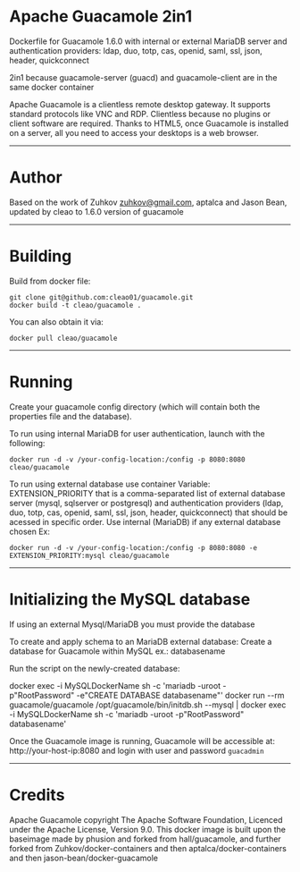 Apache Guacamole 2in1
====

Dockerfile for Guacamole 1.6.0 with internal or external MariaDB server and  authentication providers: ldap, duo, totp, cas, openid, saml, ssl, json, header, quickconnect

2in1 because guacamole-server (guacd) and guacamole-client are in the same docker container

Apache Guacamole⁠ is a clientless remote desktop gateway. It supports standard protocols like VNC and RDP.
Clientless because no plugins or client software are required.
Thanks to HTML5, once Guacamole is installed on a server, all you need to access your desktops is a web browser.

---
Author
===

Based on the work of Zuhkov zuhkov@gmail.com⁠, aptalca and Jason Bean, updated by cleao to 1.6.0 version of guacamole

---
Building
===

Build from docker file:

```
git clone git@github.com⁠:cleao01/guacamole.git
docker build -t cleao/guacamole .
```

You can also obtain it via:  

```
docker pull cleao/guacamole
```

---
Running
===

Create your guacamole config directory (which will contain both the properties file and the database).

To run using internal MariaDB for user authentication, launch with the following:
```
docker run -d -v /your-config-location:/config -p 8080:8080 cleao/guacamole
```
To run using external database use container Variable: EXTENSION_PRIORITY that is a 
comma-separated list of external database server (mysql, sqlserver or postgresql) and 
authentication providers (ldap, duo, totp, cas, openid, saml, ssl, json, header, quickconnect) 
that should be acessed in specific order. Use internal (MariaDB) if any external database chosen
Ex:
```
docker run -d -v /your-config-location:/config -p 8080:8080 -e EXTENSION_PRIORITY:mysql cleao/guacamole
```
---
Initializing the MySQL database
===

If using an external Mysql/MariaDB you must provide the database

To create and apply schema to an MariaDB external database:
Create a database for Guacamole within MySQL ex.: databasename

Run the script on the newly-created database:

docker exec -i MySQLDockerName sh -c 'mariadb -uroot -p"RootPassword" -e"CREATE DATABASE databasename"'
docker run --rm guacamole/guacamole /opt/guacamole/bin/initdb.sh --mysql | docker exec -i MySQLDockerName sh -c 'mariadb -uroot -p"RootPassword" databasename'

Once the Guacamole image is running, Guacamole will be accessible at: http://your-host-ip:8080 and login with user and password `guacadmin`

---
Credits
===

Apache Guacamole copyright The Apache Software Foundation, Licenced under the Apache License, Version 9.0.
This docker image is built upon the baseimage made by phusion and forked from hall/guacamole, and further forked from Zuhkov/docker-containers and then aptalca/docker-containers and then jason-bean/docker-guacamole
